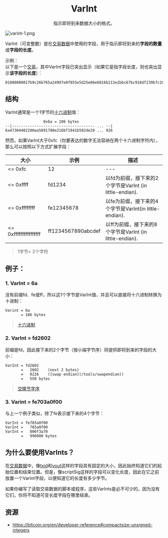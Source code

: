 # <center>VarInt</center>
<center>指示即将到来数据大小的格式。</center>

![varint-1.png](img/varint-1-svg.png)

VarInt（可变整数）是在[交易数据](../../Transaction/Transaction%20Data/Transaction%20Data.md)中使用的字段，用于指示即将到来的**字段的数量**或**字段的长度**。

示例：  
以下是一个[交易](https://learnmeabitcoin.com/explorer/transaction/2dc4031a55c38ba93d74fb6b7d881f930b78f389a3bc548acc2fd18c532b3907)，其中VarInt字段已突出显示（如果它是指字段长度，则也突出显示**该字段的长度**）：
```
01000000017b9c26b765a24997e0f855e5d25e86e6816b213e2bbc67bc918df239bfc20158040000006a47304402200aa5891780e216bf1941b502de29890834a2584eb576657e340d1fa95f2c0268022010712e05b30bfa9a9aaa146927fce1819f2ec6d118d25946256770541a8117b6012103d2305c392cbd5ac36b54d3f23f7305ee024e25000f5277a8c065e12df5035926ffffffff028555a700000000001976a914aca504fd373f5f3ba2774a3643d714d6419463bc88ac9bc0ba01000000001976a9143bbebbd7a3414f9e5afebe79b3b408bada63cde288ac00000000
```

## 结构
VarInt通常是一个1字节的[十六进制](../Hexadecimal/hexadecimal.md)值：
```
                 0x6a = 106 bytes
--|------------------------------------- ... --|
6a47304402200aa5891780e216bf1941b502de29 ... 926
```

然而，如果VarInt大于0xfc（你要表达的数字无法容纳在两个十六进制字符内），那么可以按照以下方式扩展字段：

|大小	|示例	|描述|
|---|---|---|
|<= 0xfc|	12|---|	
|<= 0xffff	|fd1234|	以fd为前缀，接下来的2个字节是VarInt (in little-endian).|
|<= 0xffffffff|	fe12345678|	以fe为前缀，接下来的4个字节是VarInt(in little-endian).|
|<= 0xffffffffffffffff|	ff1234567890abcdef|	以ff为前缀，接下来的8个字节是VarInt (in little-endian).|

>1字节= 2个字符

## 例子：

### 1. VarInt = 6a

没有前缀fd、fe或ff，所以这1个字节是VarInt值，并且可以直接将十六进制转换为十进制：
```
Varint = 6a
       = 106 bytes
```
>[十六进制](https://learnmeabitcoin.com/tools/hexdec/)

### 2. VarInt = fd2602
前缀是fd，因此接下来的2个字节（按小端字节序）将提供即将到来的字段的大小：
```
VarInt = fd2602
       =   2602    (next 2 bytes)
       =   0226    ([swap endian](/tools/swapendian))
       =   550 bytes
```
>[交换节字序](https://learnmeabitcoin.com/tools/swapendian)

### 3. Varint = fe703a0f00
与上一个例子类似，除了fe表示接下来的4个字节：
```
VarInt = fe703a0f00
VarInt =   703a0f00
VarInt =   000f3a70
       =   998000 bytes
```

## 为什么要使用VarInts？

在[交易数据](../../Transaction/Transaction%20Data/Transaction%20Data.md)中，像[txid](../../Transaction/TXID/TXID.md)和[vout](../../Other/VOUT/VOUT.md)这样的字段具有固定的大小，因此始终知道它们的起始位置和结束位置。但是，像scriptSig这样的字段可以变化长度，因此在它之前放置一个VarInt字段，以便知道它的长度有多少字节。

如果你编写了读取交易数据的脚本或程序，这些VarInts是必不可少的，因为没有它们，你将不知道可变长度字段在哪里结束。

## 资源
* https://bitcoin.org/en/developer-reference#compactsize-unsigned-integers